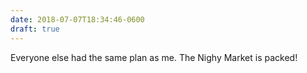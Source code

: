 ```yaml
---
date: 2018-07-07T18:34:46-0600
draft: true
---
```




Everyone else had the same plan as me. The Nighy Market is packed!



